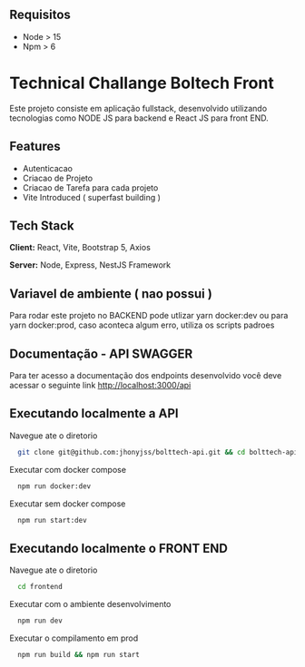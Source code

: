 ## Requisitos

- Node > 15
- Npm > 6

# Technical Challange Boltech Front

Este projeto consiste em aplicação fullstack, desenvolvido utilizando tecnologias como NODE JS para backend e React JS para front END.

## Features

- Autenticacao
- Criacao de Projeto
- Criacao de Tarefa para cada projeto
- Vite Introduced ( superfast building )

## Tech Stack

**Client:** React, Vite, Bootstrap 5, Axios

**Server:** Node, Express, NestJS Framework

## Variavel de ambiente ( nao possui )

Para rodar este projeto no BACKEND pode utlizar yarn docker:dev ou para yarn docker:prod, caso aconteca algum erro, utiliza os scripts padroes


## Documentação - API SWAGGER

Para ter acesso a documentação dos endpoints desenvolvido você deve acessar o seguinte link
[http://localhost:3000/api](http://localhost:3000/api)

## Executando localmente a API

Navegue ate o diretorio

```bash
  git clone git@github.com:jhonyjss/bolttech-api.git && cd bolttech-api
```

Executar com docker compose

```bash
  npm run docker:dev
```

Executar sem docker compose

```bash
  npm run start:dev
```

## Executando localmente o FRONT END

Navegue ate o diretorio

```bash
  cd frontend
```

Executar com o ambiente desenvolvimento

```bash
  npm run dev
```

Executar o compilamento em prod

```bash
  npm run build && npm run start
```
